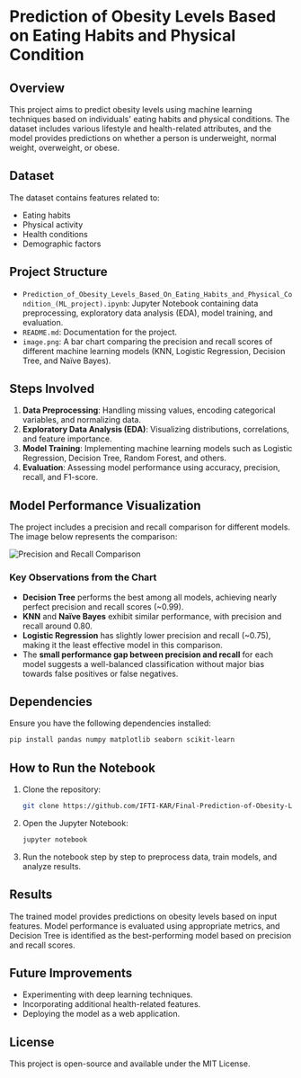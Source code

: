 # Prediction of Obesity Levels Based on Eating Habits and Physical Condition

## Overview
This project aims to predict obesity levels using machine learning techniques based on individuals' eating habits and physical conditions. The dataset includes various lifestyle and health-related attributes, and the model provides predictions on whether a person is underweight, normal weight, overweight, or obese.

## Dataset
The dataset contains features related to:
- Eating habits
- Physical activity
- Health conditions
- Demographic factors

## Project Structure
- `Prediction_of_Obesity_Levels_Based_On_Eating_Habits_and_Physical_Condition_(ML_project).ipynb`: Jupyter Notebook containing data preprocessing, exploratory data analysis (EDA), model training, and evaluation.
- `README.md`: Documentation for the project.
- `image.png`: A bar chart comparing the precision and recall scores of different machine learning models (KNN, Logistic Regression, Decision Tree, and Naïve Bayes).

## Steps Involved
1. **Data Preprocessing**: Handling missing values, encoding categorical variables, and normalizing data.
2. **Exploratory Data Analysis (EDA)**: Visualizing distributions, correlations, and feature importance.
3. **Model Training**: Implementing machine learning models such as Logistic Regression, Decision Tree, Random Forest, and others.
4. **Evaluation**: Assessing model performance using accuracy, precision, recall, and F1-score.

## Model Performance Visualization
The project includes a precision and recall comparison for different models. The image below represents the comparison:

![Precision and Recall Comparison](image.png)

### Key Observations from the Chart
- **Decision Tree** performs the best among all models, achieving nearly perfect precision and recall scores (~0.99).
- **KNN** and **Naïve Bayes** exhibit similar performance, with precision and recall around 0.80.
- **Logistic Regression** has slightly lower precision and recall (~0.75), making it the least effective model in this comparison.
- The **small performance gap between precision and recall** for each model suggests a well-balanced classification without major bias towards false positives or false negatives.

## Dependencies
Ensure you have the following dependencies installed:
```bash
pip install pandas numpy matplotlib seaborn scikit-learn
```

## How to Run the Notebook
1. Clone the repository:
   ```bash
   git clone https://github.com/IFTI-KAR/Final-Prediction-of-Obesity-Levels-Based-On-Eating-Habits-and-Physical-Condition.ipynb/tree/main
   ```
2. Open the Jupyter Notebook:
   ```bash
   jupyter notebook
   ```
3. Run the notebook step by step to preprocess data, train models, and analyze results.

## Results
The trained model provides predictions on obesity levels based on input features. Model performance is evaluated using appropriate metrics, and Decision Tree is identified as the best-performing model based on precision and recall scores.

## Future Improvements
- Experimenting with deep learning techniques.
- Incorporating additional health-related features.
- Deploying the model as a web application.

## License
This project is open-source and available under the MIT License.

